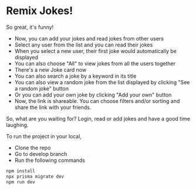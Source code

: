 # Remix Jokes!

So great, it's funny!

- Now, you can add your jokes and read jokes from other users
- Select any user from the list and you can read their jokes
- When you select a new user, their first joke would automatically be displayed
- You can also choose "All" to view jokes from all the users together
- There's a new Joke card now
- You can also search a joke by a keyword in its title
- You can also view a random joke from the list displayed by clicking "See a random joke" button
- Or you can add your own joke by clicking "Add your own" button
- Now, the link is shareable. You can choose filters and/or sorting and share the link with your friends.

So, what are you waiting for? Login, read or add jokes and have a good time laughing.

To run the project in your local,

- Clone the repo
- Go to develop branch
- Run the following commands

```sh
npm install
npx prisma migrate dev
npm run dev
```
